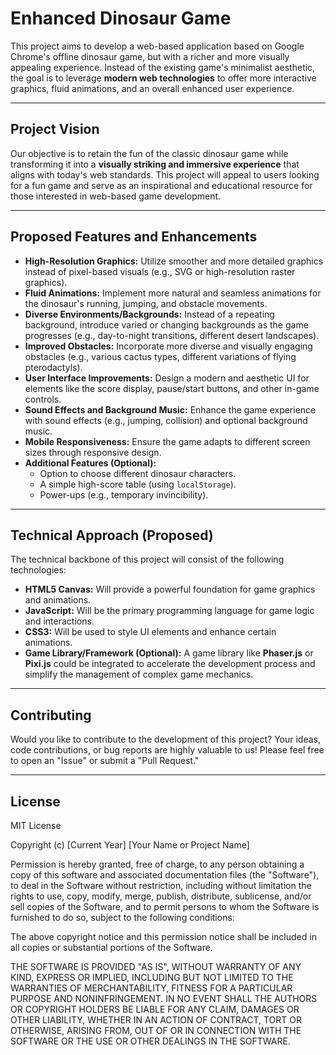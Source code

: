 # Enhanced Dinosaur Game

This project aims to develop a web-based application based on Google Chrome's offline dinosaur game, but with a richer and more visually appealing experience. Instead of the existing game's minimalist aesthetic, the goal is to leverage **modern web technologies** to offer more interactive graphics, fluid animations, and an overall enhanced user experience.

---

## Project Vision

Our objective is to retain the fun of the classic dinosaur game while transforming it into a **visually striking and immersive experience** that aligns with today's web standards. This project will appeal to users looking for a fun game and serve as an inspirational and educational resource for those interested in web-based game development.

---

## Proposed Features and Enhancements

* **High-Resolution Graphics:** Utilize smoother and more detailed graphics instead of pixel-based visuals (e.g., SVG or high-resolution raster graphics).
* **Fluid Animations:** Implement more natural and seamless animations for the dinosaur's running, jumping, and obstacle movements.
* **Diverse Environments/Backgrounds:** Instead of a repeating background, introduce varied or changing backgrounds as the game progresses (e.g., day-to-night transitions, different desert landscapes).
* **Improved Obstacles:** Incorporate more diverse and visually engaging obstacles (e.g., various cactus types, different variations of flying pterodactyls).
* **User Interface Improvements:** Design a modern and aesthetic UI for elements like the score display, pause/start buttons, and other in-game controls.
* **Sound Effects and Background Music:** Enhance the game experience with sound effects (e.g., jumping, collision) and optional background music.
* **Mobile Responsiveness:** Ensure the game adapts to different screen sizes through responsive design.
* **Additional Features (Optional):**
    * Option to choose different dinosaur characters.
    * A simple high-score table (using `localStorage`).
    * Power-ups (e.g., temporary invincibility).

---

## Technical Approach (Proposed)

The technical backbone of this project will consist of the following technologies:

* **HTML5 Canvas:** Will provide a powerful foundation for game graphics and animations.
* **JavaScript:** Will be the primary programming language for game logic and interactions.
* **CSS3:** Will be used to style UI elements and enhance certain animations.
* **Game Library/Framework (Optional):** A game library like **Phaser.js** or **Pixi.js** could be integrated to accelerate the development process and simplify the management of complex game mechanics.

---

## Contributing

Would you like to contribute to the development of this project? Your ideas, code contributions, or bug reports are highly valuable to us! Please feel free to open an "Issue" or submit a "Pull Request."

---

## License
MIT License

Copyright (c) [Current Year] [Your Name or Project Name]

Permission is hereby granted, free of charge, to any person obtaining a copy
of this software and associated documentation files (the "Software"), to deal
in the Software without restriction, including without limitation the rights
to use, copy, modify, merge, publish, distribute, sublicense, and/or sell
copies of the Software, and to permit persons to whom the Software is
furnished to do so, subject to the following conditions:

The above copyright notice and this permission notice shall be included in all
copies or substantial portions of the Software.

THE SOFTWARE IS PROVIDED "AS IS", WITHOUT WARRANTY OF ANY KIND, EXPRESS OR
IMPLIED, INCLUDING BUT NOT LIMITED TO THE WARRANTIES OF MERCHANTABILITY,
FITNESS FOR A PARTICULAR PURPOSE AND NONINFRINGEMENT. IN NO EVENT SHALL THE
AUTHORS OR COPYRIGHT HOLDERS BE LIABLE FOR ANY CLAIM, DAMAGES OR OTHER
LIABILITY, WHETHER IN AN ACTION OF CONTRACT, TORT OR OTHERWISE, ARISING FROM,
OUT OF OR IN CONNECTION WITH THE SOFTWARE OR THE USE OR OTHER DEALINGS IN THE
SOFTWARE.
